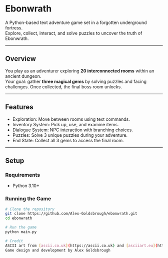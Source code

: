 # Ebonwrath  

A Python-based text adventure game set in a forgotten underground fortress.  
Explore, collect, interact, and solve puzzles to uncover the truth of Ebonwrath.  

---

## Overview
You play as an adventurer exploring **20 interconnected rooms** within an ancient dungeon.  
Your goal: gather **three magical gems** by solving puzzles and facing challenges. Once collected, the final boss room unlocks.  

---

## Features
- Exploration: Move between rooms using text commands.  
- Inventory System: Pick up, use, and examine items.
- Dialogue System: NPC interaction with branching choices.  
- Puzzles: Solve 3 unique puzzles during your adventure.  
- End State: Collect all 3 gems to access the final room.  

---

## Setup

### Requirements
- Python 3.10+  

### Running the Game
```bash
# Clone the repository
git clone https://github.com/Alex-Goldsbrough/ebonwrath.git
cd ebonwrath

# Run the game
python main.py

# Credit
ASCII art from [ascii.co.uk](https://ascii.co.uk) and [asciiart.eu](https://www.asciiart.eu).
Game design and development by Alex Goldsbrough
